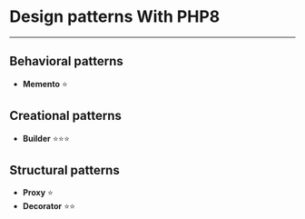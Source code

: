 # Design patterns With PHP8

___

## Behavioral patterns 
* __Memento__ :star:

## Creational patterns
* __Builder__ :star::star::star:

## Structural patterns
* __Proxy__ :star:
* __Decorator__ :star::star:
    